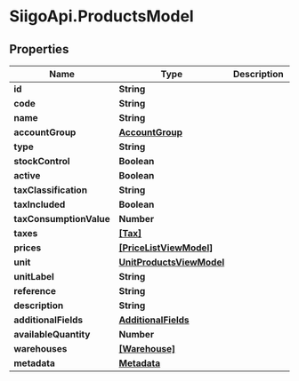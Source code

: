 # SiigoApi.ProductsModel

## Properties

Name | Type | Description | Notes
------------ | ------------- | ------------- | -------------
**id** | **String** |  | [optional] 
**code** | **String** |  | [optional] 
**name** | **String** |  | [optional] 
**accountGroup** | [**AccountGroup**](AccountGroup.md) |  | [optional] 
**type** | **String** |  | [optional] 
**stockControl** | **Boolean** |  | [optional] 
**active** | **Boolean** |  | [optional] 
**taxClassification** | **String** |  | [optional] 
**taxIncluded** | **Boolean** |  | [optional] 
**taxConsumptionValue** | **Number** |  | [optional] 
**taxes** | [**[Tax]**](Tax.md) |  | [optional] 
**prices** | [**[PriceListViewModel]**](PriceListViewModel.md) |  | [optional] 
**unit** | [**UnitProductsViewModel**](UnitProductsViewModel.md) |  | [optional] 
**unitLabel** | **String** |  | [optional] 
**reference** | **String** |  | [optional] 
**description** | **String** |  | [optional] 
**additionalFields** | [**AdditionalFields**](AdditionalFields.md) |  | [optional] 
**availableQuantity** | **Number** |  | [optional] 
**warehouses** | [**[Warehouse]**](Warehouse.md) |  | [optional] 
**metadata** | [**Metadata**](Metadata.md) |  | [optional] 


